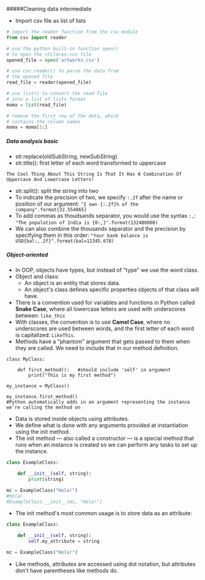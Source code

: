 #####Cleaning data intermediate
- Import csv file as list of lists
```python
# import the reader function from the csv module
from csv import reader

# use the python built-in function open()
# to open the children.csv file
opened_file = open('artworks.csv')

# use csv.reader() to parse the data from
# the opened file
read_file = reader(opened_file)

# use list() to convert the read file
# into a list of lists format
moma = list(read_file)

# remove the first row of the data, which
# contains the column names
moma = moma[1:]
```
##### Data analysis basic
- str.replace(oldSubString, newSubString)
- str.title(): first letter of each word transformed to uppercase
```
The Cool Thing About This String Is That It Has A Combination Of Uppercase And Lowercase Letters!
```
- str.split(): split the string into two
- To indicate the precision of two, we specify `:.2f` after the name or position of our argument: `"I own {:.2f}% of the company".format{32.554865}`
- To add commas as thoudsands separator, you would use the syntax `:,`: `"The population of India is {0:,}".format(132400000)`
- We can also combine the thousands separator and the precision by specifying them in this order: `"Your bank balance is USD{bal:,.2f}".format(bal=12345.678)`

##### Object-oriented
- In OOP, objects have types, but instead of "type" we use the word class. 
- Object and class:
    - An object is an entity that stores data.
    - An object's class defines specific properties objects of that class will have.
- There is a convention used for variables and functions in Python called **Snake Case**, where all lowercase letters are used with underscores between: `like_this`
- With classes, the convention is to use **Camel Case**, where no underscores are used between words, and the first letter of each word is capitalized: `LikeThis`.
- Methods have a "phantom" argument that gets passed to them when they are called. We need to include that in our method definition.
```
class MyClass:

    def first_method():   #should include 'self' in argument
        print("This is my first method")

my_instance = MyClass()

my_instance.first_method()
#Python automatically adds in an argument representing the instance we're calling the method on

```
- Data is stored inside objects using attributes.
- We define what is done with any arguments provided at instantiation using the init method.
- The init method — also called a constructor — is a special method that runs when an instance is created so we can perform any tasks to set up the instance.
```python
class ExampleClass:

    def __init__(self, string):
        print(string)

mc = ExampleClass("Hola!")
#Hola!
#ExampleClass.__init__(mc, "Hola!")
```
- The init method's most common usage is to store data as an attribute:
```python
class ExampleClass:

    def __init__(self, string):
        self.my_attribute = string

mc = ExampleClass("Hola!")
```
- Like methods, attributes are accessed using dot notation, but attributes don't have parentheses like methods do. 